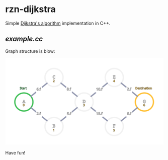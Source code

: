 # rzn-dijkstra


Simple [Dijkstra's algorithm](https://en.wikipedia.org/wiki/Dijkstra%27s_algorithm) implementation in C++.

## *example.cc*

Graph structure is blow:

![](./asset/example-graph.svg)

Have fun!